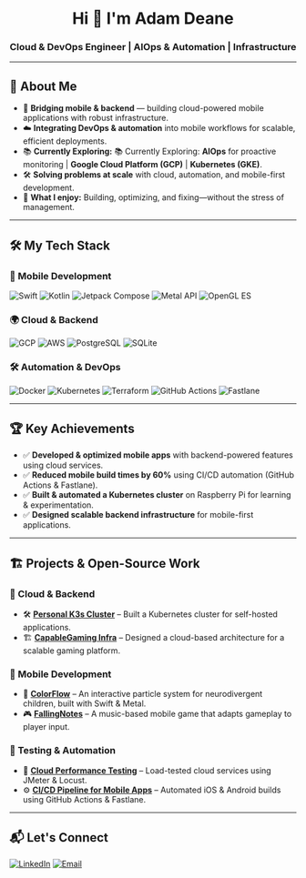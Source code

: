 <h1 align="center">Hi 👋 I'm Adam Deane</h1>
<h3 align="center">Cloud & DevOps Engineer | AIOps & Automation | Infrastructure</h3>

---

## 🚀 About Me

- 📱 **Bridging mobile & backend** — building cloud-powered mobile applications with robust infrastructure.
- ☁️ **Integrating DevOps & automation** into mobile workflows for scalable, efficient deployments.
- 📚 **Currently Exploring:** 📚 Currently Exploring: **AIOps** for proactive monitoring | **Google Cloud Platform (GCP)** | **Kubernetes (GKE)**.
- 🛠 **Solving problems at scale** with cloud, automation, and mobile-first development.
- 🎯 **What I enjoy:** Building, optimizing, and fixing—without the stress of management.

---

## 🛠 My Tech Stack

### **📱 Mobile Development**
![Swift](https://img.shields.io/badge/Swift-FA7343?style=for-the-badge&logo=swift&logoColor=white)
![Kotlin](https://img.shields.io/badge/Kotlin-0095D5?style=for-the-badge&logo=kotlin&logoColor=white)
![Jetpack Compose](https://img.shields.io/badge/Jetpack_Compose-4285F4?style=for-the-badge&logo=android&logoColor=white)
![Metal API](https://img.shields.io/badge/Metal_API-888888?style=for-the-badge&logo=apple&logoColor=white)
![OpenGL ES](https://img.shields.io/badge/OpenGL_ES-5586A4?style=for-the-badge&logo=opengl&logoColor=white)

### **🌍 Cloud & Backend**
![GCP](https://img.shields.io/badge/Google_Cloud-4285F4?style=for-the-badge&logo=google-cloud&logoColor=white)
![AWS](https://img.shields.io/badge/AWS-232F3E?style=for-the-badge&logo=amazon-aws&logoColor=white)
![PostgreSQL](https://img.shields.io/badge/PostgreSQL-336791?style=for-the-badge&logo=postgresql&logoColor=white)
![SQLite](https://img.shields.io/badge/SQLite-003B57?style=for-the-badge&logo=sqlite&logoColor=white)

### **🛠 Automation & DevOps**
![Docker](https://img.shields.io/badge/Docker-2496ED?style=for-the-badge&logo=docker&logoColor=white)
![Kubernetes](https://img.shields.io/badge/Kubernetes-326CE5?style=for-the-badge&logo=kubernetes&logoColor=white)
![Terraform](https://img.shields.io/badge/Terraform-7B42BC?style=for-the-badge&logo=terraform&logoColor=white)
![GitHub Actions](https://img.shields.io/badge/GitHub_Actions-2088FF?style=for-the-badge&logo=github-actions&logoColor=white)
![Fastlane](https://img.shields.io/badge/Fastlane-00F200?style=for-the-badge&logo=fastlane&logoColor=white)

---

## 🏆 Key Achievements

- ✅ **Developed & optimized mobile apps** with backend-powered features using cloud services.
- ✅ **Reduced mobile build times by 60%** using CI/CD automation (GitHub Actions & Fastlane).
- ✅ **Built & automated a Kubernetes cluster** on Raspberry Pi for learning & experimentation.
- ✅ **Designed scalable backend infrastructure** for mobile-first applications.

---

## 🏗 Projects & Open-Source Work

### **🚀 Cloud & Backend**
- 🛠 **[Personal K3s Cluster](#)** – Built a Kubernetes cluster for self-hosted applications.
- 🏗 **[CapableGaming Infra](#)** – Designed a cloud-based architecture for a scalable gaming platform.

### **📱 Mobile Development**
- 🎵 **[ColorFlow](#)** – An interactive particle system for neurodivergent children, built with Swift & Metal.
- 🎮 **[FallingNotes](#)** – A music-based mobile game that adapts gameplay to player input.

### **🔬 Testing & Automation**
- 📌 **[Cloud Performance Testing](#)** – Load-tested cloud services using JMeter & Locust.
- ⚙️ **[CI/CD Pipeline for Mobile Apps](#)** – Automated iOS & Android builds using GitHub Actions & Fastlane.

---

## 📬 Let's Connect
[![LinkedIn](https://img.shields.io/badge/LinkedIn-Adam_Deane-blue?style=for-the-badge&logo=linkedin)](https://www.linkedin.com/in/adam-deane-93456927/)
[![Email](https://img.shields.io/badge/Email-adam.deane@proton.me-blue?style=for-the-badge&logo=gmail)](mailto:adam.deane@proton.me)
